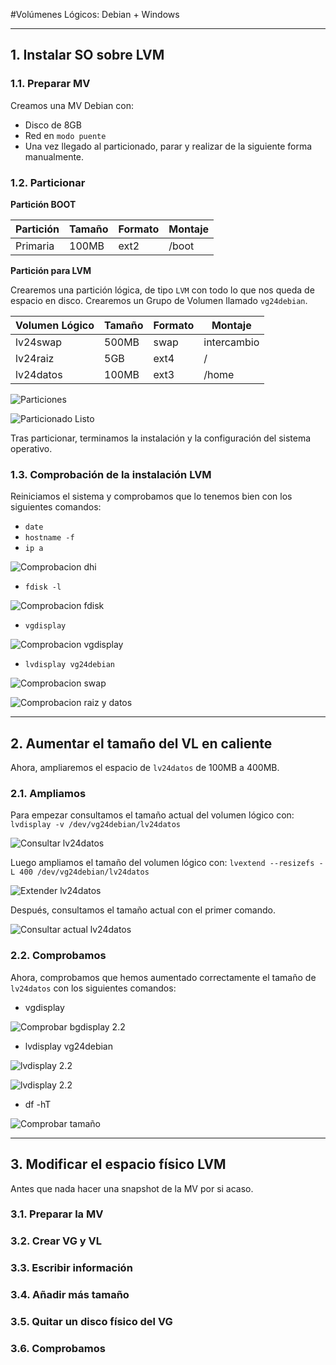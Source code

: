 
#Volúmenes Lógicos: Debian + Windows

---

## 1. Instalar SO sobre LVM

### 1.1. Preparar MV

Creamos una MV Debian con:
* Disco de 8GB
* Red en `modo puente`
* Una vez llegado al particionado, parar y realizar de la siguiente forma manualmente.

### 1.2. Particionar

**Partición BOOT**

Partición | Tamaño | Formato | Montaje
--------- | ------ | ------- | -------
Primaria | 100MB | ext2 | /boot

**Partición para LVM**

Crearemos una partición lógica, de tipo `LVM` con todo lo que nos queda de espacio en disco.
Crearemos un Grupo de Volumen llamado `vg24debian`.

Volumen Lógico | Tamaño | Formato | Montaje
--------- | ------ | ------- | -------
lv24swap | 500MB | swap | intercambio
lv24raiz | 5GB | ext4 | /
lv24datos | 100MB | ext3 | /home

![Particiones](./images/particion-lvm.png)

![Particionado Listo](./images/particion-listo-lvm.png)

Tras particionar, terminamos la instalación y la configuración del sistema operativo.

### 1.3. Comprobación de la instalación LVM

Reiniciamos el sistema y comprobamos que lo tenemos bien con los siguientes comandos:
* `date`
* `hostname -f`
* `ip a`

![Comprobacion dhi](./images/comprobacion-13-1.png)

* `fdisk -l`

![Comprobacion fdisk](./images/comprobacion-13-2.png)

* `vgdisplay`

![Comprobacion vgdisplay](./images/comprobacion-13-3.png)

* `lvdisplay vg24debian`

![Comprobacion swap](./images/comprobacion-13-swap.png)

![Comprobacion raiz y datos](./images/comprobacion13-raiz-datos.png)

---

## 2. Aumentar el tamaño del VL en caliente

Ahora, ampliaremos el espacio de `lv24datos` de 100MB a 400MB.

### 2.1. Ampliamos

Para empezar consultamos el tamaño actual del volumen lógico con:
`lvdisplay -v /dev/vg24debian/lv24datos`

![Consultar lv24datos](./images/consultar-datos.png)

Luego ampliamos el tamaño del volumen lógico con:
`lvextend --resizefs -L 400 /dev/vg24debian/lv24datos`

![Extender lv24datos](./images/extender-datos.png)

Después, consultamos el tamaño actual con el primer comando.

![Consultar actual lv24datos](./images/consultar-actual-datos.png)

### 2.2. Comprobamos

Ahora, comprobamos que hemos aumentado correctamente el tamaño de `lv24datos` con los siguientes comandos:
* vgdisplay

![Comprobar bgdisplay 2.2](./images/vgdisplay-22.png)

* lvdisplay vg24debian

![lvdisplay 2.2](./images/lvdisplay-swap-22.png)

![lvdisplay 2.2](./images/lvdisplay-raiz-datos-22.png)

* df -hT

![Comprobar tamaño](./images/dfhT-22.png)

---

## 3. Modificar el espacio físico LVM

Antes que nada hacer una snapshot de la MV por si acaso.

### 3.1. Preparar la MV



### 3.2. Crear VG y VL



### 3.3. Escribir información



### 3.4. Añadir más tamaño



### 3.5. Quitar un disco físico del VG



### 3.6. Comprobamos
